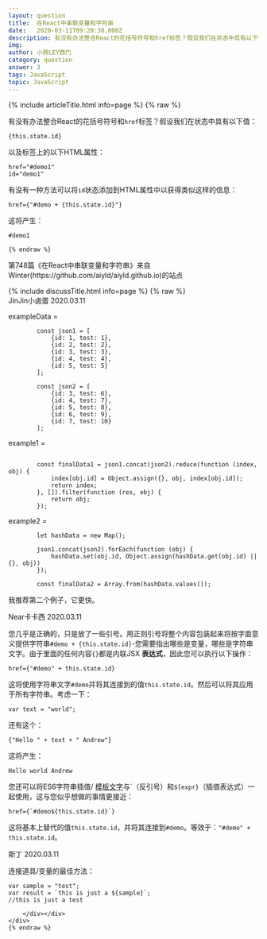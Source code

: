 ```yaml
---
layout: question
title:  在React中串联变量和字符串
date:   2020-03-11T09:20:30.000Z
description: 有没有办法整合React的花括号符号和href标签？假设我们在状态中具有以下值：{this.state.id}以及标签上的以下HTML属性：...
img: 
author: 小胖LEY西门
category: question
answer: 3
tags: JavaScript
topic: JavaScript
---
```

<div class="article-root">
  <div class="article">
    {% include articleTitle.html info=page %}
    {% raw %}
    <div class="article-content"><p><font style="vertical-align: inherit;"><font style="vertical-align: inherit;">有没有办法整合React的花括号符号和</font></font><code>href</code><font style="vertical-align: inherit;"><font style="vertical-align: inherit;">标签？</font><font style="vertical-align: inherit;">假设我们在状态中具有以下值：</font></font></p>

<pre><code>{this.state.id}
</code></pre>

<p><font style="vertical-align: inherit;"><font style="vertical-align: inherit;">以及标签上的以下HTML属性：</font></font></p>

<pre><code>href="#demo1"<font></font>
id="demo1"<font></font>
</code></pre>

<p><font style="vertical-align: inherit;"><font style="vertical-align: inherit;">有没有一种方法可以将</font></font><code>id</code><font style="vertical-align: inherit;"><font style="vertical-align: inherit;">状态</font><font style="vertical-align: inherit;">添加</font><font style="vertical-align: inherit;">到HTML属性中以获得类似这样的信息：</font></font></p>

<pre><code>href={"#demo + {this.state.id}"}
</code></pre>

<p><font style="vertical-align: inherit;"><font style="vertical-align: inherit;">这将产生：</font></font></p>

<pre><code>#demo1
</code></pre></div>
    {% endraw %}
  </div>
  <p class="winter_mark">第748篇《在React中串联变量和字符串》来自Winter(https://github.com/aiyld/aiyld.github.io)的站点</p>
  <div class="discuss-wrapper">
    {% include discussTitle.html info=page %}
    {% raw %}
    <div class="discuss-list">
    <div class="discuss-item">
        <div class="discuss-parent">
          <div class="discuss-meta">
            <span class="discuss-user">JinJin小卤蛋</span>
            <span class="discuss-time">2020.03.11</span>
          </div>
          <div class="discuss-comment"><p><font style="vertical-align: inherit;"><font style="vertical-align: inherit;">exampleData =</font></font></p>

<pre><code>        const json1 = [<font></font>
            {id: 1, test: 1},<font></font>
            {id: 2, test: 2},<font></font>
            {id: 3, test: 3},<font></font>
            {id: 4, test: 4},<font></font>
            {id: 5, test: 5}<font></font>
        ];<font></font>
<font></font>
        const json2 = [<font></font>
            {id: 3, test: 6},<font></font>
            {id: 4, test: 7},<font></font>
            {id: 5, test: 8},<font></font>
            {id: 6, test: 9},<font></font>
            {id: 7, test: 10}<font></font>
        ];<font></font>
</code></pre>

<p><font style="vertical-align: inherit;"><font style="vertical-align: inherit;">example1 =</font></font></p>

<pre><code><font></font>
        const finalData1 = json1.concat(json2).reduce(function (index, obj) {<font></font>
            index[obj.id] = Object.assign({}, obj, index[obj.id]);<font></font>
            return index;<font></font>
        }, []).filter(function (res, obj) {<font></font>
            return obj;<font></font>
        });<font></font>
</code></pre>

<p><font style="vertical-align: inherit;"><font style="vertical-align: inherit;">example2 =</font></font></p>

<pre><code>        let hashData = new Map();<font></font>
<font></font>
        json1.concat(json2).forEach(function (obj) {<font></font>
            hashData.set(obj.id, Object.assign(hashData.get(obj.id) || {}, obj))<font></font>
        });<font></font>
<font></font>
        const finalData2 = Array.from(hashData.values());<font></font>
</code></pre>

<p><font style="vertical-align: inherit;"><font style="vertical-align: inherit;">我推荐第二个例子，它更快。</font></font></p></div>
        </div></div><div class="discuss-item">
        <div class="discuss-parent">
          <div class="discuss-meta">
            <span class="discuss-user">Near卡卡西</span>
            <span class="discuss-time">2020.03.11</span>
          </div>
          <div class="discuss-comment"><p><font style="vertical-align: inherit;"><font style="vertical-align: inherit;">您几乎是正确的，只是放了一些引号。</font><font style="vertical-align: inherit;">用正则引号将整个内容包装起来将按字面意义提供字符串</font></font><code>#demo + {this.state.id}</code><font style="vertical-align: inherit;"><font style="vertical-align: inherit;">-您需要指出哪些是变量，哪些是字符串文字。</font><font style="vertical-align: inherit;">由于里面的任何内容</font></font><code>{}</code><font style="vertical-align: inherit;"><font style="vertical-align: inherit;">都是内联JSX </font></font><strong><font style="vertical-align: inherit;"><font style="vertical-align: inherit;">表达式</font></font></strong><font style="vertical-align: inherit;"><font style="vertical-align: inherit;">，因此您可以执行以下操作：</font></font></p>

<pre><code>href={"#demo" + this.state.id}
</code></pre>

<p><font style="vertical-align: inherit;"><font style="vertical-align: inherit;">这将使用字符串文字</font></font><code>#demo</code><font style="vertical-align: inherit;"><font style="vertical-align: inherit;">并将其连接到的值</font></font><code>this.state.id</code><font style="vertical-align: inherit;"><font style="vertical-align: inherit;">。</font><font style="vertical-align: inherit;">然后可以将其应用于所有字符串。</font><font style="vertical-align: inherit;">考虑一下：</font></font></p>

<pre><code>var text = "world";
</code></pre>

<p><font style="vertical-align: inherit;"><font style="vertical-align: inherit;">还有这个：</font></font></p>

<pre><code>{"Hello " + text + " Andrew"}
</code></pre>

<p><font style="vertical-align: inherit;"><font style="vertical-align: inherit;">这将产生：</font></font></p>

<pre class="lang-none prettyprint-override"><code>Hello world Andrew 
</code></pre>

<p><font style="vertical-align: inherit;"><font style="vertical-align: inherit;">您还可以将ES6字符串插值/ </font></font><a href="https://developer.mozilla.org/en-US/docs/Web/JavaScript/Reference/Template_literals" rel="noreferrer"><font style="vertical-align: inherit;"><font style="vertical-align: inherit;">模板文字</font></font></a><font style="vertical-align: inherit;"><font style="vertical-align: inherit;">与`（反引号）和</font></font><code>${expr}</code><font style="vertical-align: inherit;"><font style="vertical-align: inherit;">（插值表达式）一起使用，这与您似乎想做的事情更接近：</font></font></p>

<pre><code>href={`#demo${this.state.id}`}
</code></pre>

<p><font style="vertical-align: inherit;"><font style="vertical-align: inherit;">这将基本上替代的值</font></font><code>this.state.id</code><font style="vertical-align: inherit;"><font style="vertical-align: inherit;">，并将其连接到</font></font><code>#demo</code><font style="vertical-align: inherit;"><font style="vertical-align: inherit;">。</font><font style="vertical-align: inherit;">等效于：</font></font><code>"#demo" + this.state.id</code><font style="vertical-align: inherit;"><font style="vertical-align: inherit;">。</font></font></p></div>
        </div></div><div class="discuss-item">
        <div class="discuss-parent">
          <div class="discuss-meta">
            <span class="discuss-user">斯丁</span>
            <span class="discuss-time">2020.03.11</span>
          </div>
          <div class="discuss-comment"><p><font style="vertical-align: inherit;"><font style="vertical-align: inherit;">连接道具/变量的最佳方法：</font></font></p>

<pre><code>var sample = "test";    <font></font>
var result = `this is just a ${sample}`;    <font></font>
//this is just a test<font></font>
</code></pre></div>
        </div></div>
    </div>
    {% endraw %}
  </div>
<div>
